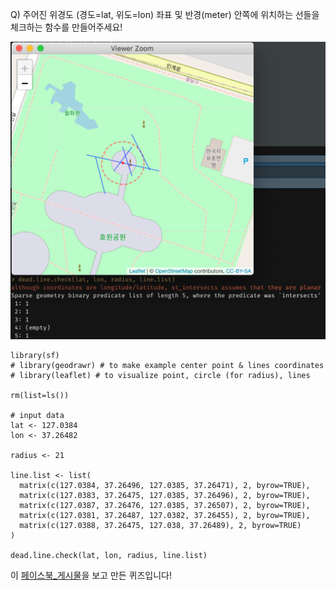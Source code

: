 Q) 주어진 위경도 (경도=lat, 위도=lon) 좌표 및 반경(meter) 안쪽에 위치하는 선들을 체크하는 함수를 만들어주세요!

![result_pic!](deadlines_result.PNG)  
  
```{r}
library(sf)
# library(geodrawr) # to make example center point & lines coordinates
# library(leaflet) # to visualize point, circle (for radius), lines

rm(list=ls())

# input data
lat <- 127.0384
lon <- 37.26482

radius <- 21

line.list <- list(
  matrix(c(127.0384, 37.26496, 127.0385, 37.26471), 2, byrow=TRUE),
  matrix(c(127.0383, 37.26475, 127.0385, 37.26496), 2, byrow=TRUE),
  matrix(c(127.0387, 37.26476, 127.0385, 37.26507), 2, byrow=TRUE),
  matrix(c(127.0381, 37.26487, 127.0382, 37.26455), 2, byrow=TRUE),
  matrix(c(127.0388, 37.26475, 127.038, 37.26489), 2, byrow=TRUE)
)

dead.line.check(lat, lon, radius, line.list)
```

이 [페이스북_게시물](https://www.facebook.com/groups/krstudy/permalink/1738365539671044)을 보고 만든 퀴즈입니다!  
